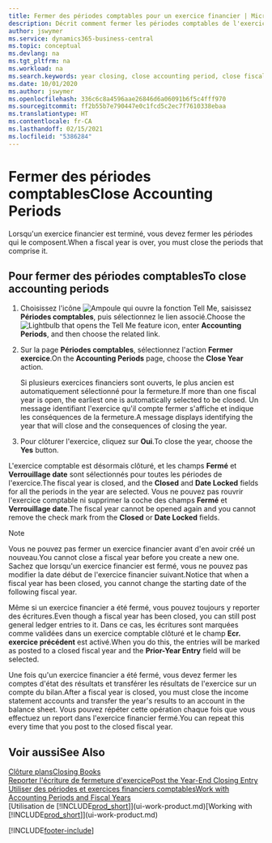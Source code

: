 ```yaml
---
title: Fermer des périodes comptables pour un exercice financier | Microsoft Docs
description: Décrit comment fermer les périodes comptables de l'exercice financier.
author: jswymer
ms.service: dynamics365-business-central
ms.topic: conceptual
ms.devlang: na
ms.tgt_pltfrm: na
ms.workload: na
ms.search.keywords: year closing, close accounting period, close fiscal year, bank account detailed trial balance
ms.date: 10/01/2020
ms.author: jswymer
ms.openlocfilehash: 336c6c8a4596aae26846d6a06091b6f5c4fff970
ms.sourcegitcommit: ff2b55b7e790447e0c1fcd5c2ec7f7610338ebaa
ms.translationtype: HT
ms.contentlocale: fr-CA
ms.lasthandoff: 02/15/2021
ms.locfileid: "5386284"
---
```

# <a name="close-accounting-periods"></a><span data-ttu-id="2ff42-103">Fermer des périodes comptables</span><span class="sxs-lookup"><span data-stu-id="2ff42-103">Close Accounting Periods</span></span>
<span data-ttu-id="2ff42-104">Lorsqu'un exercice financier est terminé, vous devez fermer les périodes qui le composent.</span><span class="sxs-lookup"><span data-stu-id="2ff42-104">When a fiscal year is over, you must close the periods that comprise it.</span></span>

## <a name="to-close-accounting-periods"></a><span data-ttu-id="2ff42-105">Pour fermer des périodes comptables</span><span class="sxs-lookup"><span data-stu-id="2ff42-105">To close accounting periods</span></span>
1. <span data-ttu-id="2ff42-106">Choisissez l'icône ![Ampoule qui ouvre la fonction Tell Me](media/ui-search/search_small.png "Dites-moi ce que vous voulez faire"), saisissez **Périodes comptables**, puis sélectionnez le lien associé.</span><span class="sxs-lookup"><span data-stu-id="2ff42-106">Choose the ![Lightbulb that opens the Tell Me feature](media/ui-search/search_small.png "Tell me what you want to do") icon, enter **Accounting Periods**, and then choose the related link.</span></span>
2. <span data-ttu-id="2ff42-107">Sur la page **Périodes comptables**, sélectionnez l'action **Fermer exercice**.</span><span class="sxs-lookup"><span data-stu-id="2ff42-107">On the **Accounting Periods** page, choose the **Close Year** action.</span></span>

    <span data-ttu-id="2ff42-108">Si plusieurs exercices financiers sont ouverts, le plus ancien est automatiquement sélectionné pour la fermeture.</span><span class="sxs-lookup"><span data-stu-id="2ff42-108">If more than one fiscal year is open, the earliest one is automatically selected to be closed.</span></span> <span data-ttu-id="2ff42-109">Un message identifiant l'exercice qu'il compte fermer s'affiche et indique les conséquences de la fermeture.</span><span class="sxs-lookup"><span data-stu-id="2ff42-109">A message displays identifying the year that will close and the consequences of closing the year.</span></span>
3. <span data-ttu-id="2ff42-110">Pour clôturer l'exercice, cliquez sur **Oui**.</span><span class="sxs-lookup"><span data-stu-id="2ff42-110">To close the year, choose the **Yes** button.</span></span>

<span data-ttu-id="2ff42-111">L'exercice comptable est désormais clôturé, et les champs **Fermé** et **Verrouillage date** sont sélectionnés pour toutes les périodes de l'exercice.</span><span class="sxs-lookup"><span data-stu-id="2ff42-111">The fiscal year is closed, and the **Closed** and **Date Locked** fields for all the periods in the year are selected.</span></span> <span data-ttu-id="2ff42-112">Vous ne pouvez pas rouvrir l'exercice comptable ni supprimer la coche des champs **Fermé** et **Verrouillage date**.</span><span class="sxs-lookup"><span data-stu-id="2ff42-112">The fiscal year cannot be opened again and you cannot remove the check mark from the **Closed** or **Date Locked** fields.</span></span>

> [!NOTE]  
>   <span data-ttu-id="2ff42-113">Vous ne pouvez pas fermer un exercice financier avant d'en avoir créé un nouveau.</span><span class="sxs-lookup"><span data-stu-id="2ff42-113">You cannot close a fiscal year before you create a new one.</span></span> <span data-ttu-id="2ff42-114">Sachez que lorsqu'un exercice financier est fermé, vous ne pouvez pas modifier la date début de l'exercice financier suivant.</span><span class="sxs-lookup"><span data-stu-id="2ff42-114">Notice that when a fiscal year has been closed, you cannot change the starting date of the following fiscal year.</span></span>

<span data-ttu-id="2ff42-115">Même si un exercice financier a été fermé, vous pouvez toujours y reporter des écritures.</span><span class="sxs-lookup"><span data-stu-id="2ff42-115">Even though a fiscal year has been closed, you can still post general ledger entries to it.</span></span> <span data-ttu-id="2ff42-116">Dans ce cas, les écritures sont marquées comme validées dans un exercice comptable clôturé et le champ **Ecr. exercice précédent** est activé.</span><span class="sxs-lookup"><span data-stu-id="2ff42-116">When you do this, the entries will be marked as posted to a closed fiscal year and the **Prior-Year Entry** field will be selected.</span></span>

<span data-ttu-id="2ff42-117">Une fois qu'un exercice financier a été fermé, vous devez fermer les comptes d'état des résultats et transférer les résultats de l'exercice sur un compte du bilan.</span><span class="sxs-lookup"><span data-stu-id="2ff42-117">After a fiscal year is closed, you must close the income statement accounts and transfer the year's results to an account in the balance sheet.</span></span> <span data-ttu-id="2ff42-118">Vous pouvez répéter cette opération chaque fois que vous effectuez un report dans l'exercice financier fermé.</span><span class="sxs-lookup"><span data-stu-id="2ff42-118">You can repeat this every time that you post to the closed fiscal year.</span></span>

## <a name="see-also"></a><span data-ttu-id="2ff42-119">Voir aussi</span><span class="sxs-lookup"><span data-stu-id="2ff42-119">See Also</span></span>

[<span data-ttu-id="2ff42-120">Clôture plans</span><span class="sxs-lookup"><span data-stu-id="2ff42-120">Closing Books</span></span>](year-close-books.md)  
[<span data-ttu-id="2ff42-121">Reporter l'écriture de fermeture d'exercice</span><span class="sxs-lookup"><span data-stu-id="2ff42-121">Post the Year-End Closing Entry</span></span>](year-how-post-year-end-close-entry.md)  
[<span data-ttu-id="2ff42-122">Utiliser des périodes et exercices financiers comptables</span><span class="sxs-lookup"><span data-stu-id="2ff42-122">Work with Accounting Periods and Fiscal Years</span></span>](finance-accounting-periods-and-fiscal-years.md)  
<span data-ttu-id="2ff42-123">[Utilisation de [!INCLUDE[prod_short](includes/prod_short.md)]](ui-work-product.md)</span><span class="sxs-lookup"><span data-stu-id="2ff42-123">[Working with [!INCLUDE[prod_short](includes/prod_short.md)]](ui-work-product.md)</span></span>


[!INCLUDE[footer-include](includes/footer-banner.md)]
